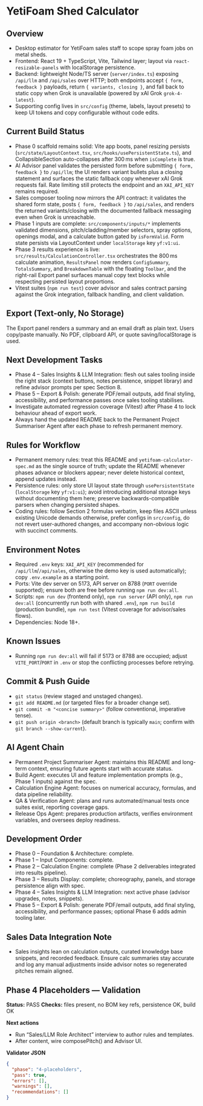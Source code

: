 # YetiFoam Shed Calculator
## Overview
- Desktop estimator for YetiFoam sales staff to scope spray foam jobs on metal sheds.
- Frontend: React 19 + TypeScript, Vite, Tailwind layer; layout via `react-resizable-panels` with localStorage persistence.
- Backend: lightweight Node/TS server (`server/index.ts`) exposing `/api/llm` and `/api/sales` over HTTP; both endpoints accept `{ form, feedback }` payloads, return `{ variants, closing }`, and fall back to static copy when Grok is unavailable (powered by xAI Grok `grok-4-latest`).
- Supporting config lives in `src/config` (theme, labels, layout presets) to keep UI tokens and copy configurable without code edits.

## Current Build Status
- Phase 0 scaffold remains solid: Vite app boots, panel resizing persists (`src/state/LayoutContext.tsx`, `src/hooks/usePersistentState.ts`), and CollapsibleSection auto-collapses after 300 ms when `isComplete` is true.
- AI Advisor panel validates the persisted form before submitting `{ form, feedback }` to `/api/llm`; the UI renders variant bullets plus a closing statement and surfaces the static fallback copy whenever xAI Grok requests fail. Rate limiting still protects the endpoint and an `XAI_API_KEY` remains required.
- Sales composer tooling now mirrors the API contract: it validates the shared form state, posts `{ form, feedback }` to `/api/sales`, and renders the returned variants/closing with the documented fallback messaging even when Grok is unreachable.
- Phase 1 inputs are complete: `src/components/inputs/*` implements validated dimensions, pitch/cladding/member selectors, spray options, openings modal, and a calculate button gated by `isFormValid`. Form state persists via LayoutContext under `localStorage` key `yf:v1:ui`.
- Phase 3 results experience is live: `src/results/CalculationController.tsx` orchestrates the 800 ms calculate animation, `ResultsPanel` now renders `ConfigSummary`, `TotalsSummary`, and `BreakdownTable` with the floating `Toolbar`, and the right-rail Export panel surfaces manual copy text blocks while respecting persisted layout proportions.
- Vitest suites (`npm run test`) cover advisor and sales contract parsing against the Grok integration, fallback handling, and client validation.

## Export (Text-only, No Storage)
The Export panel renders a summary and an email draft as plain text. Users copy/paste manually. No PDF, clipboard API, or quote saving/localStorage is used.

## Next Development Tasks
- Phase 4 – Sales Insights & LLM Integration: flesh out sales tooling inside the right stack (context buttons, notes persistence, snippet library) and refine advisor prompts per spec Section 8.
- Phase 5 – Export & Polish: generate PDF/email outputs, add final styling, accessibility, and performance passes once sales tooling stabilises.
- Investigate automated regression coverage (Vitest) after Phase 4 to lock behaviour ahead of export work.
- Always hand the updated README back to the Permanent Project Summariser Agent after each phase to refresh permanent memory.

## Rules for Workflow
- Permanent memory rules: treat this README and `yetifoam-calculator-spec.md` as the single source of truth; update the README whenever phases advance or blockers appear; never delete historical context, append updates instead.
- Persistence rules: only store UI layout state through `usePersistentState` (`localStorage` key `yf:v1:ui`); avoid introducing additional storage keys without documenting them here; preserve backwards-compatible parsers when changing persisted shapes.
- Coding rules: follow Section 2 formulas verbatim, keep files ASCII unless existing Unicode demands otherwise, prefer configs in `src/config`, do not revert user-authored changes, and accompany non-obvious logic with succinct comments.

## Environment Notes
- Required `.env` keys: `XAI_API_KEY` (recommended for `/api/llm`/`/api/sales`, otherwise the demo key is used automatically); copy `.env.example` as a starting point.
- Ports: Vite dev server on 5173, API server on 8788 (`PORT` override supported); ensure both are free before running `npm run dev:all`.
- Scripts: `npm run dev` (frontend only), `npm run server` (API only), `npm run dev:all` (concurrently run both with shared `.env`), `npm run build` (production bundle), `npm run test` (Vitest coverage for advisor/sales flows).
- Dependencies: Node 18+.

## Known Issues
- Running `npm run dev:all` will fail if 5173 or 8788 are occupied; adjust `VITE_PORT`/`PORT` in `.env` or stop the conflicting processes before retrying.

## Commit & Push Guide
- `git status` (review staged and unstaged changes).
- `git add README.md` (or targeted files for a broader change set).
- `git commit -m "<concise summary>"` (follow conventional, imperative tense).
- `git push origin <branch>` (default branch is typically `main`; confirm with `git branch --show-current`).

## AI Agent Chain
- Permanent Project Summariser Agent: maintains this README and long-term context, ensuring future agents start with accurate status.
- Build Agent: executes UI and feature implementation prompts (e.g., Phase 1 inputs) against the spec.
- Calculation Engine Agent: focuses on numerical accuracy, formulas, and data pipeline reliability.
- QA & Verification Agent: plans and runs automated/manual tests once suites exist, reporting coverage gaps.
- Release Ops Agent: prepares production artifacts, verifies environment variables, and oversees deploy readiness.

## Development Order
- Phase 0 – Foundation & Architecture: complete.
- Phase 1 – Input Components: complete.
- Phase 2 – Calculation Engine: complete (Phase 2 deliverables integrated into results pipeline).
- Phase 3 – Results Display: complete; choreography, panels, and storage persistence align with spec.
- Phase 4 – Sales Insights & LLM Integration: next active phase (advisor upgrades, notes, snippets).
- Phase 5 – Export & Polish: generate PDF/email outputs, add final styling, accessibility, and performance passes; optional Phase 6 adds admin tooling later.

## Sales Data Integration Note
- Sales insights lean on calculation outputs, curated knowledge base snippets, and recorded feedback. Ensure calc summaries stay accurate and log any manual adjustments inside advisor notes so regenerated pitches remain aligned.

<!-- PHASE-4-PLACEHOLDERS -->
## Phase 4 Placeholders — Validation
**Status:** PASS
**Checks:** files present, no BOM key refs, persistence OK, build OK

**Next actions**
- Run “Sales/LLM Role Architect” interview to author rules and templates.
- After content, wire composePitch() and Advisor UI.

**Validator JSON**
```json
{
  "phase": "4-placeholders",
  "pass": true,
  "errors": [],
  "warnings": [],
  "recommendations": []
}
```
